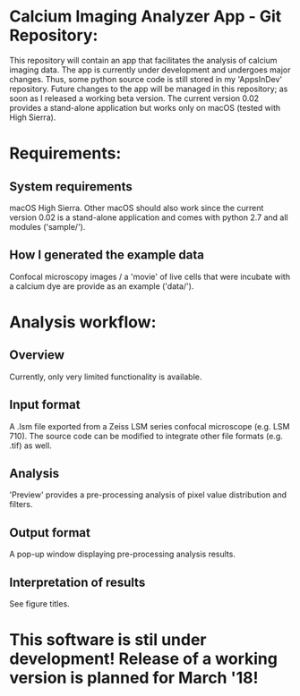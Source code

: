 # Calcium Imaging Analyzer App - Git Repository:

This repository will contain an app that facilitates the analysis of calcium imaging data. 
The app is currently under development and undergoes major changes. Thus, some python source code is still stored in my 'AppsInDev' repository. Future changes to the app will be managed in this repository; as soon as I released a working beta version. The current version 0.02 provides a stand-alone application but works only on macOS (tested with High Sierra).

# Requirements:

## System requirements
macOS High Sierra. Other macOS should also work since the current version 0.02 is a stand-alone application and comes with python 2.7 and all modules ('sample/'). 

## How I generated the example data
Confocal microscopy images / a 'movie' of live cells that were incubate with a calcium dye are provide as an example ('data/').


# Analysis workflow:

## Overview
Currently, only very limited functionality is available.

## Input format
A .lsm file exported from a Zeiss LSM series confocal microscope (e.g. LSM 710). The source code can be modified to integrate other file formats (e.g. .tif) as well. 

## Analysis
'Preview' provides a pre-processing analysis of pixel value distribution and filters. 

## Output format
A pop-up window displaying pre-processing analysis results.

## Interpretation of results
See figure titles.

# This software is stil under development! Release of a working version is planned for March '18!
